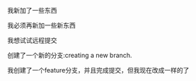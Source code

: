 我新加了一些东西

我必须再新加一些新东西

我想试试远程提交

创建了一个新的分支:creating a new branch.

我创建了一个feature分支，并且完成提交，但我现在改成一样的了
